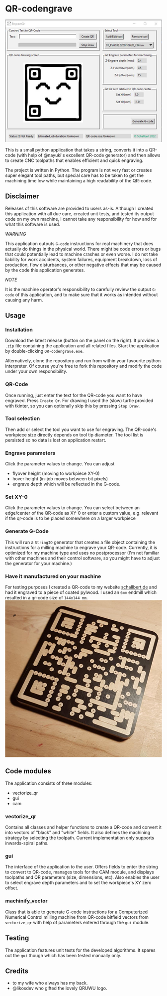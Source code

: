 # QR-codengrave

![QR-codengrave picture of main app window](src/assets/main_application.jpg)

This is a small python application that takes a string, converts
it into a QR-code (with help of @nayuki's excellent QR-code generator)
and then allows to create CNC toolpaths that enables efficient and quick engraving.

The project is written in Python. The program is not very fast or creates super elegant tool paths,
but special care has to be taken to get the machining time low while maintaining a high readability of the 
QR-code.

## Disclaimer
Releases of this software are provided to users as-is. Although I created this application with all due care, created unit tests,
and tested its output code on my own machine, I cannot take any responsibility for how and for what this software is used.

*WARNING* 

This application outputs `G-code` instructions for real machinery that does actually do things
in the physical world. There might be code errors or bugs that could potentially lead to machine crashes or even worse. 
I do not take liability for work accidents, system failures, equipment breakdown, loss of production, flow disturbances,
or other negative effects that may be caused by the code this application generates.

*NOTE*

It is the machine operator's responsibility to carefully review the output `G-code` of this application, 
and to make sure that it works as intended without causing any harm.

## Usage

### Installation
Download the latest release (button on the panel on the right). It provides a `.zip` file containing the application
and all related files. Start the application by double-clicking `QR-codengrave.exe`. 

Alternatively, clone the repository and run from within your favourite python interpreter.
Of course you're free to fork this repository and modify the code under your own responsibility.

### QR-Code
Once running, just enter the text for the QR-code you want to have engraved. Press `Create Qr`. For drawing I used the (slow)
turtle provided with tkinter, so you can optionally skip this by pressing `Stop Draw`. 

### Tool selection
Then add or select the tool you want to use for engraving. 
The QR-code's workpiece size directly depends on tool tip diameter. The tool list is
persisted so no data is lost on application restart.

### Engrave parameters
Click the parameter values to change. You can adjust
- flyover height (moving to workpiece XY-0)
- hover height (in-job moves between bit pixels)
- engrave depth
which will be reflected in the G-code.

### Set XY-0
Click the parameter values to change. You can select between an edge/center of the QR-code as XY-0 or enter a custom 
value, e.g. relevant if the qr-code is to be placed somewhere on a larger workpiece

### Generate G-Code
This will run a `StringIO` generator that creates a file object containing the instructions for a milling machine 
to engrave your QR-code. Currently, it is optimized for my machine type and uses no postprocessor (I'm not familiar 
with other machines and their control software, so you might have to adjust the generator for your machine.)

### Have it manufactured on your machine
For testing purposes I created a QR-code to my website [schallbert.de](https://schallbert.de) and had it engraved to
a piece of coated pylwood. I used an `6mm` endmill which resulted in a qr-code size of `144x144 mm`.
![QR-codengrave G-code executed on my CNC portal milling machine](src/assets/engravedqr_schallbert_website.jpg)

## Code modules
The application consists of three modules:
- vectorize_qr
- gui
- cam

### vectorize_qr
Contains all classes and helper functions to create a QR-code and convert it into vectors of "black" and "white" fields.
It also defines the machining strategy by selecting the toolpath.
Current implementation only supports inwards-spiral paths.

### gui
The interface of the application to the user. Offers fields to enter the string to convert to QR-code, manages tools for the CAM module,
and displays toolpaths and QR parameters (size, dimensions, etc). Also enables the user to select engrave depth parameters and to set 
the workpiece's XY zero offset.

### machinify_vector
Class that is able to generate G-code instructions for a Computerized Numerical Control milling machine from QR-code bitfield vectors
from `vectorize_qr` with help of parameters entered through the `gui` module.

## Testing
The application features unit tests for the developed algorithms. It spares out the `gui` though which has been tested
manually only.

## Credits
- to my wife who always has my back.
- @likosdev who gifted the lovely QRUWU logo.